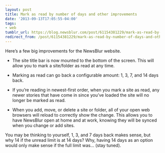 ```yaml
---
layout: post
title: Mark as read by number of days and other improvements
date: '2013-09-13T17:05:55-04:00'
tags:
- web
tumblr_url: https://blog.newsblur.com/post/61154381229/mark-as-read-by-number-of-days-and-other
redirect_from: /post/61154381229/mark-as-read-by-number-of-days-and-other/
---
```

Here’s a few big improvements for the NewsBlur website.

- The site title bar is now mounted to the bottom of the screen. This will allow you to mark a site/folder as read at any time.
- Marking as read can go back a configurable amount: 1, 3, 7, and 14 days back.

- If you’re reading in newest-first order, when you mark a site as read, any newer stories that have come in since you’ve loaded the site will no longer be marked as read.
- When you add, move, or delete a site or folder, all of your open web browsers will reload to correctly show the change. This allows you to have NewsBlur open at home and at work, knowing they will be synced when you change or add sites.

You may be thinking to yourself, 1, 3, and 7 days back makes sense, but why 14 if the unread limit is at 14 days? Why, having 14 days as an option would only make sense if the full limit was… (stay tuned).

